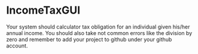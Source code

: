 # IncomeTaxGUI
Your system should calculator tax obligation for an individual given his/her annual income. You should also take not common errors like the division by zero and remember to add your project to github under your github account.
